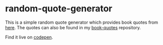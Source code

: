 # random-quote-generator

This is a simple random quote generator which provides book quotes from [here](https://vinnu1.github.io/quotes/). The quotes can also be found in my [book-quotes](https://github.com/Vinnu1/book-quotes) repository. 

Find it live on [codepen](https://codepen.io/vinnusinha/full/VQaNbL/).
